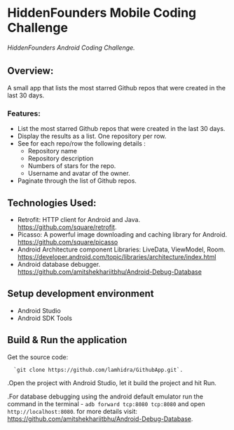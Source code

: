 # HiddenFounders Mobile Coding Challenge
###### HiddenFounders Android Coding Challenge.

## Overview:

A small app that lists the most starred Github repos that were created in the last 30 days.

### Features: 
* List the most starred Github repos that were created in the last 30 days.
* Display the results as a list. One repository per row.
* See for each repo/row the following details :
  * Repository name
  * Repository description 
  * Numbers of stars for the repo. 
  * Username and avatar of the owner.
* Paginate through the list of Github repos.

## Technologies Used:
 * Retrofit: HTTP client for Android and Java. https://github.com/square/retrofit.
 * Picasso: A powerful image downloading and caching library for Android. https://github.com/square/picasso
 * Android Architecture component Libraries: LiveData, ViewModel, Room. https://developer.android.com/topic/libraries/architecture/index.html
 * Android database debugger. https://github.com/amitshekhariitbhu/Android-Debug-Database

## Setup development environment
  * Android Studio
  * Android SDK Tools

## Build & Run the application
  Get the source code:
   
      `git clone https://github.com/lamhidra/GithubApp.git`.
   
  .Open the project with Android Studio, let it build the project and hit Run.
  
  .For database debugging using the android default emulator run the command in the terminal - `adb forward tcp:8080 tcp:8080`
  and open `http://localhost:8080`.
    for more details visit: https://github.com/amitshekhariitbhu/Android-Debug-Database.

